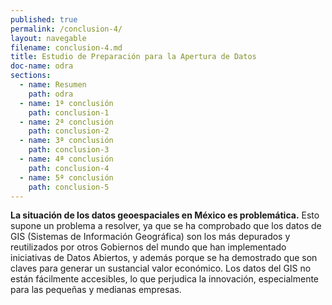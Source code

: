 ```yaml
---
published: true
permalink: /conclusion-4/
layout: navegable
filename: conclusion-4.md
title: Estudio de Preparación para la Apertura de Datos
doc-name: odra
sections:
  - name: Resumen
    path: odra
  - name: 1ª conclusión
    path: conclusion-1
  - name: 2ª conclusión
    path: conclusion-2
  - name: 3ª conclusión
    path: conclusion-3
  - name: 4ª conclusión
    path: conclusion-4
  - name: 5ª conclusión
    path: conclusion-5
---
```


**La  situación de los datos geoespaciales en México es problemática.** Esto supone un problema a resolver, ya que se ha comprobado que los datos de GIS (Sistemas de Información Geográfica)  son los más depurados y reutilizados por otros Gobiernos del mundo que han implementado iniciativas de Datos Abiertos, y además porque se ha demostrado que son claves para generar un sustancial valor económico. Los datos del GIS no están fácilmente accesibles, lo que perjudica la innovación, especialmente para  las pequeñas y medianas empresas.


